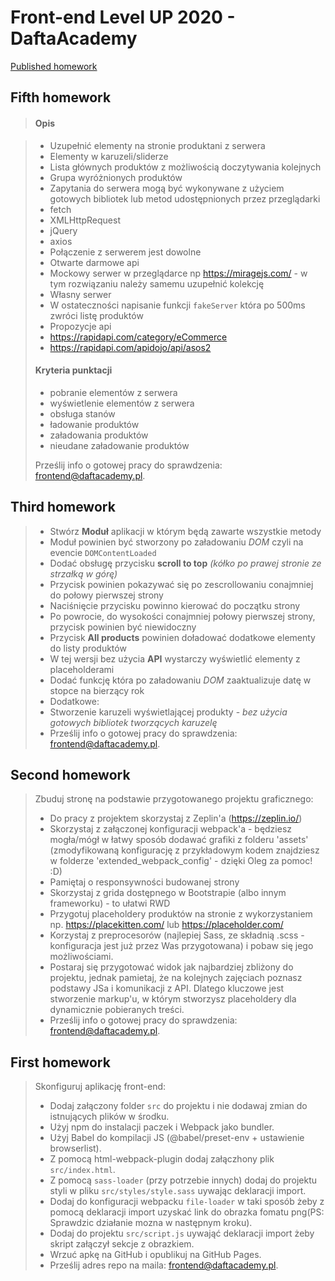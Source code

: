 # Front-end Level UP 2020 - DaftaAcademy

[Published homework](https://iluzjonista.github.io/daftacademy-frontend_2020/)

## Fifth homework


>#### Opis

>* Uzupełnić elementy na stronie produktani z serwera
>  * Elementy w karuzeli/sliderze
>  * Lista głównych produktów z możliwością doczytywania kolejnych
>  * Grupa wyróżnionych produktów
>* Zapytania do serwera mogą być wykonywane z użyciem gotowych bibliotek lub metod udostępnionych przez przeglądarki
>  * fetch
>  * XMLHttpRequest
>  * jQuery
>  * axios
>* Połączenie z serwerem jest dowolne
>  * Otwarte darmowe api
>  * Mockowy serwer w przeglądarce np https://miragejs.com/ - w tym rozwiązaniu należy samemu uzupełnić kolekcję
>  * Własny serwer
>  * W ostateczności napisanie funkcji `fakeServer` która po 500ms zwróci listę produktów
>* Propozycje api
>  * https://rapidapi.com/category/eCommerce
>  * https://rapidapi.com/apidojo/api/asos2
>
>#### Kryteria punktacji
>
>* pobranie elementów z serwera
>* wyświetlenie elementów z serwera
>* obsługa stanów
>  * ładowanie produktów
>  * załadowania produktów
>  * nieudane załadowanie produktów
>
>Prześlij info o gotowej pracy do sprawdzenia: [frontend@daftacademy.pl](mailto:frontend@daftacademy.pl).



## Third homework



>* Stwórz **Moduł** aplikacji w którym będą zawarte wszystkie metody
>  * Moduł powinien być stworzony po załadowaniu *DOM* czyli na evencie `DOMContentLoaded`
>* Dodać obsługę przycisku **scroll to top** *(kółko po prawej stronie ze strzałką w górę)*
>  * Przycisk powinien pokazywać się po zescrollowaniu conajmniej do połowy pierwszej strony
>  * Naciśnięcie przycisku powinno kierować do początku strony
>  * Po powrocie, do wysokości conajmniej połowy pierwszej strony, przycisk powinien być niewidoczny
>* Przycisk **All products** powinien doładować dodatkowe elementy do listy produktów
>  * W tej wersji bez użycia **API** wystarczy wyświetlić elementy z placeholderami
>* Dodać funkcję która po załadowaniu *DOM* zaaktualizuje datę w stopce na bierzący rok
>* Dodatkowe:
>  * Stworzenie karuzeli wyświetlającej produkty - *bez użycia gotowych bibliotek tworzących karuzelę*
>* Prześlij info o gotowej pracy do sprawdzenia: [frontend@daftacademy.pl](mailto:frontend@daftacademy.pl).


## Second homework



> Zbuduj stronę na podstawie przygotowanego projektu graficznego:
> -   Do pracy z projektem skorzystaj z Zeplin'a (https://zeplin.io/)
> -   Skorzystaj z załączonej konfiguracji webpack'a - będziesz mogła/mógł w łatwy sposób dodawać grafiki z folderu 'assets' (zmodyfikowaną konfigurację z przykładowym kodem znajdziesz w folderze 'extended_webpack_config' - dzięki Oleg za pomoc! :D)
> -   Pamiętaj o responsywności budowanej strony
> -   Skorzystaj z grida dostępnego w Bootstrapie (albo innym frameworku) - to ułatwi RWD
> -   Przygotuj placeholdery produktów na stronie z wykorzystaniem np. https://placekitten.com/ lub https://placeholder.com/
> -   Korzystaj z preprocesorów (najlepiej Sass, ze składnią .scss - konfiguracja jest już przez Was przygotowana) i pobaw się jego możliwościami.
> -   Postaraj się przygotować widok jak najbardziej zbliżony do projektu, jednak pamietaj, że na kolejnych zajęciach poznasz podstawy JSa i komunikacji z API. Dlatego kluczowe jest stworzenie markup'u, w którym stworzysz placeholdery dla dynamicznie pobieranych treści.
> -   Prześlij info o gotowej pracy do sprawdzenia: [frontend@daftacademy.pl](mailto:frontend@daftacademy.pl).


## First homework



> Skonfiguruj aplikację front-end:
> -   Dodaj załączony folder  `src`  do projektu i nie dodawaj zmian do istnujących plików w środku.
> -   Użyj npm do instalacji paczek i Webpack jako bundler.
> -   Użyj Babel do kompilacji JS (@babel/preset-env + ustawienie browserlist).
> -   Z pomocą html-webpack-plugin dodaj załączhony plik  `src/index.html`.
> -   Z pomocą  `sass-loader`  (przy potrzebie innych) dodaj do projektu styli w pliku  `src/styles/style.sass`  uywając deklaracji import.
> -   Dodaj do konfiguracji webpacku  `file-loader`  w taki sposób żeby z pomocą deklaracji import uzyskać link do obrazka fomatu png(PS: Sprawdzic działanie mozna w następnym kroku).
> -   Dodaj do projektu  `src/script.js`  uywająć deklaracji import żeby skript załączył sekcje z obrazkiem.
> -   Wrzuć apkę na GitHub i opublikuj na GitHub Pages.
> -   Prześlij adres repo na maila:  [frontend@daftacademy.pl](mailto:frontend@daftacademy.pl).
